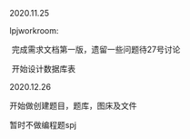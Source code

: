 2020.11.25

lpjworkroom:

​	完成需求文档第一版，遗留一些问题待27号讨论

​	开始设计数据库表



2020.12.26

开始做创建题目，题库，图床及文件

暂时不做编程题spj

